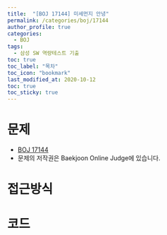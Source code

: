 ```yaml
---
title:  "[BOJ 17144] 미세먼지 안녕"
permalink: /categories/boj/17144
author_profile: true
categories:
  - BOJ
tags:
  - 삼성 SW 역량테스트 기출
toc: true
toc_label: "목차"
toc_icon: "bookmark"
last_modified_at: 2020-10-12
toc: true
toc_sticky: true
---
```

# 문제
* [BOJ 17144]()
* 문제의 저작권은 Baekjoon Online Judge에 있습니다.  

# 접근방식 


# 코드
```java

```